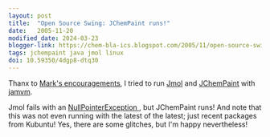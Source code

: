 ```yaml
---
layout: post
title:  "Open Source Swing: JChemPaint runs!"
date:   2005-11-20
modified_date: 2024-03-23
blogger-link: https://chem-bla-ics.blogspot.com/2005/11/open-source-swing-jchempaint-runs.html
tags: jchempaint java jmol linux
doi: 10.59350/4dgp8-dtq30
---
```


Thanx to [Mark's encouragements](https://chem-bla-ics.blogspot.com/2005/11/goal-live-chemblaics-cd.html?showComment=1132422120000), I tried to run
[Jmol](http://www.jmol.org/) and [JChemPaint](http://jchempaint.sf.net/) with
[jamvm](http://jamvm.sourceforge.net/).

Jmol fails with an [NullPointerException <i class="fa-solid fa-recycle fa-xs"></i>](https://chem-bla-ics.linkedchemistry.info/2005/11/18/goal-live-chemblaics-cd.html), but JChemPaint runs! And note that
this was not even running with the latest of the latest; just recent packages from Kubuntu! Yes, there are some glitches, but I'm happy nevertheless!
